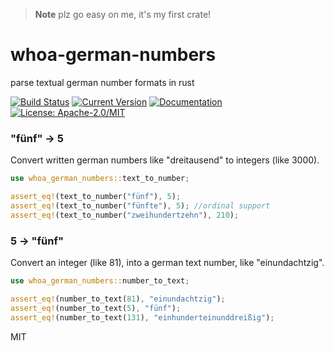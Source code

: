 > **Note**
> plz go easy on me, it's my first crate!

# whoa-german-numbers
parse textual german number formats in rust

[![Build Status](https://travis-ci.org/samueltardieu/whoa-german-numbers.svg?branch=master)](https://travis-ci.org/samueltardieu/whoa-german-numbers)
[![Current Version](https://img.shields.io/crates/v/whoa-german-numbers.svg)](https://crates.io/crates/whoa-german-numbers)
[![Documentation](https://docs.rs/whoa-german-numbers/badge.svg)](https://docs.rs/whoa-german-numbers)
[![License: Apache-2.0/MIT](https://img.shields.io/crates/l/whoa-german-numbers.svg)](#license)


### "fünf" -> 5
Convert written german numbers like "dreitausend" to integers (like 3000).
```rust
use whoa_german_numbers::text_to_number;

assert_eq!(text_to_number("fünf"), 5);
assert_eq!(text_to_number("fünfte"), 5); //ordinal support
assert_eq!(text_to_number("zweihundertzehn"), 210);
```


### 5 -> "fünf"
Convert an integer (like 81), into a german text number, like "einundachtzig".
```rust
use whoa_german_numbers::number_to_text;

assert_eq!(number_to_text(81), "einundachtzig");
assert_eq!(number_to_text(5), "fünf");
assert_eq!(number_to_text(131), "einhunderteinunddreißig");
```

MIT